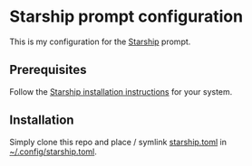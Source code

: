# Starship prompt configuration

This is my configuration for the [Starship](https://starship.rs/) prompt.

## Prerequisites

Follow the [Starship installation instructions](https://starship.rs/installing/) for your system.

## Installation

Simply clone this repo and place / symlink [starship.toml](./starship.toml) in [~/.config/starship.toml](~/.config/starship.toml).

